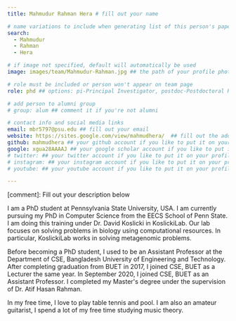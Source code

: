 ```yaml
---
title: Mahmudur Rahman Hera # fill out your name

# name variations to include when generating list of this person's papers
search:
  - Mahmudur
  - Rahman
  - Hera

# if image not specified, default will automatically be used
image: images/team/Mahmudur-Rahman.jpg ## the path of your profile photo, please put it under 'images/team' and name it as firstname-lastname.jpg

# role must be included or person won't appear on team page
role: phd ## options: pi-Principal Investigator, postdoc-Postdoctoral Researcher, phd-PhD Student, masters-Master's Student, undergrad-Undergraduate Student, highschool-High School Student, programmer-Software Engineer

# add person to alumni group
# group: alum ## comment it if you're not alumni

# contact info and social media links
email: mbr5797@psu.edu ## fill out your email
website: https://sites.google.com/view/mahmudhera/  ## fill out the address of your pesonal website if you have or your linkedin profile if you like
github: mahmudhera ## your github account if you like to put it on your profile
google: xgua28AAAAJ ## your google scholar account if you like to put it on your profile
# twitter: ## your twitter account if you like to put it on your profile
# instagram: ## your instagram account if you like to put it on your profile
# youtube: ## your youtube account if you like to put it on your profile

---
```

[comment]: Fill out your description below 

I am a PhD student at Pennsylvania State University, USA. I am currently pursuing my PhD in Computer Science from the EECS School of Penn State. I am doing this training under Dr. David Koslicki in KoslickiLab. Our lab focuses on solving problems in biology using computational resources. In particular, KoslickiLab works in solving metagenomic problems.

Before becoming a PhD student, I used to be an Assistant Professor at the Department of CSE, Bangladesh University of Engineering and Technology. After completing graduation from BUET in 2017, I joined CSE, BUET as a Lecturer the same year. In September 2020, I joined CSE, BUET as an Assistant Professor. I completed my Master's degree under the supervision of Dr. Atif Hasan Rahman.

In my free time, I love to play table tennis and pool. I am also an amateur guitarist, I spend a lot of my free time studying music theory. 

